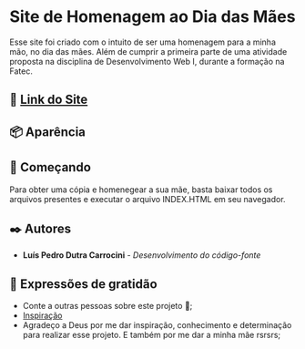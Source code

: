 # Site de Homenagem ao Dia das Mães
Esse site foi criado com o intuito de ser uma homenagem para a minha mão, no dia das mães. Além de cumprir a primeira parte de uma atividade proposta na disciplina de Desenvolvimento Web I, durante a formação na Fatec.

## 🚀 [Link do Site](https://luis-pedro-dutra-carrocini.github.io/Dia-Maes/index.html)


## 📦 Aparência


## 🚀 Começando

Para obter uma cópia e homenegear a sua mãe, basta baixar todos os arquivos presentes e executar o arquivo INDEX.HTML em seu navegador.

## ✒️ Autores

* **Luís Pedro Dutra Carrocini** - *Desenvolvimento do código-fonte*


## 🎁 Expressões de gratidão

* Conte a outras pessoas sobre este projeto 📢;
* [Inspiração](https://codepen.io/adamvictor0012/pen/GdGMxP)
* Agradeço a Deus por me dar inspiração, conhecimento e determinação para realizar esse projeto. E também por me dar a minha mãe rsrsrs;

